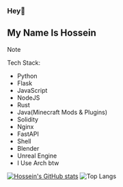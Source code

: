 ### Hey👋 
## My Name Is Hossein

> [!NOTE]
> Tech Stack:
> - Python
> - Flask
> - JavaScript
> - NodeJS
> - Rust
> - Java(Minecraft Mods & Plugins)
> - Solidity
> - Nginx
> - FastAPI
> - Shell
> - Blender
> - Unreal Engine
> - I Use Arch btw


[![Hossein's GitHub stats](https://github-readme-stats.vercel.app/api?username=HosseinToloueiFard&theme=radical)](https://github.com/anuraghazra/github-readme-stats)
![Top Langs](https://github-readme-stats.vercel.app/api/top-langs/?username=HosseinToloueiFard&theme=tokyonight)
